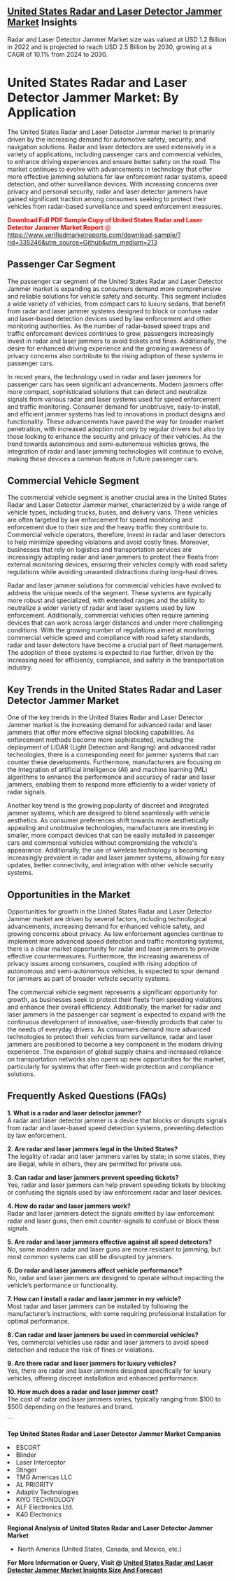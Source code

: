 <h2><a href="https://www.verifiedmarketreports.com/download-sample/?rid=335246&amp;utm_source=Github&amp;utm_medium=213" target="_blank">United States Radar and Laser Detector Jammer Market</a> Insights</h2><p>Radar and Laser Detector Jammer Market size was valued at USD 1.2 Billion in 2022 and is projected to reach USD 2.5 Billion by 2030, growing at a CAGR of 10.1% from 2024 to 2030.</p><p><h1>United States Radar and Laser Detector Jammer Market: By Application</h1><p>The United States Radar and Laser Detector Jammer market is primarily driven by the increasing demand for automotive safety, security, and navigation solutions. Radar and laser detectors are used extensively in a variety of applications, including passenger cars and commercial vehicles, to enhance driving experiences and ensure better safety on the road. The market continues to evolve with advancements in technology that offer more effective jamming solutions for law enforcement radar systems, speed detection, and other surveillance devices. With increasing concerns over privacy and personal security, radar and laser detector jammers have gained significant traction among consumers seeking to protect their vehicles from radar-based surveillance and speed enforcement measures.</p><p><p><span class=""><span style="color: #ff0000;"><strong>Download Full PDF Sample Copy of United States Radar and Laser Detector Jammer Market Report</strong> @ </span><a href="https://www.verifiedmarketreports.com/download-sample/?rid=335246&amp;utm_source=Github&amp;utm_medium=213" target="_blank">https://www.verifiedmarketreports.com/download-sample/?rid=335246&amp;utm_source=Github&amp;utm_medium=213</a></span></p></p><h2>Passenger Car Segment</h2><p>The passenger car segment of the United States Radar and Laser Detector Jammer market is expanding as consumers demand more comprehensive and reliable solutions for vehicle safety and security. This segment includes a wide variety of vehicles, from compact cars to luxury sedans, that benefit from radar and laser jammer systems designed to block or confuse radar and laser-based detection devices used by law enforcement and other monitoring authorities. As the number of radar-based speed traps and traffic enforcement devices continues to grow, passengers increasingly invest in radar and laser jammers to avoid tickets and fines. Additionally, the desire for enhanced driving experience and the growing awareness of privacy concerns also contribute to the rising adoption of these systems in passenger cars.</p><p>In recent years, the technology used in radar and laser jammers for passenger cars has seen significant advancements. Modern jammers offer more compact, sophisticated solutions that can detect and neutralize signals from various radar and laser systems used for speed enforcement and traffic monitoring. Consumer demand for unobtrusive, easy-to-install, and efficient jammer systems has led to innovations in product designs and functionality. These advancements have paved the way for broader market penetration, with increased adoption not only by regular drivers but also by those looking to enhance the security and privacy of their vehicles. As the trend towards autonomous and semi-autonomous vehicles grows, the integration of radar and laser jamming technologies will continue to evolve, making these devices a common feature in future passenger cars.</p><h2>Commercial Vehicle Segment</h2><p>The commercial vehicle segment is another crucial area in the United States Radar and Laser Detector Jammer market, characterized by a wide range of vehicle types, including trucks, buses, and delivery vans. These vehicles are often targeted by law enforcement for speed monitoring and enforcement due to their size and the heavy traffic they contribute to. Commercial vehicle operators, therefore, invest in radar and laser detectors to help minimize speeding violations and avoid costly fines. Moreover, businesses that rely on logistics and transportation services are increasingly adopting radar and laser jammers to protect their fleets from external monitoring devices, ensuring their vehicles comply with road safety regulations while avoiding unwanted distractions during long-haul drives.</p><p>Radar and laser jammer solutions for commercial vehicles have evolved to address the unique needs of the segment. These systems are typically more robust and specialized, with extended ranges and the ability to neutralize a wider variety of radar and laser systems used by law enforcement. Additionally, commercial vehicles often require jamming devices that can work across larger distances and under more challenging conditions. With the growing number of regulations aimed at monitoring commercial vehicle speed and compliance with road safety standards, radar and laser detectors have become a crucial part of fleet management. The adoption of these systems is expected to rise further, driven by the increasing need for efficiency, compliance, and safety in the transportation industry.</p><h2>Key Trends in the United States Radar and Laser Detector Jammer Market</h2><p>One of the key trends in the United States Radar and Laser Detector Jammer market is the increasing demand for advanced radar and laser jammers that offer more effective signal blocking capabilities. As enforcement methods become more sophisticated, including the deployment of LIDAR (Light Detection and Ranging) and advanced radar technologies, there is a corresponding need for jammer systems that can counter these developments. Furthermore, manufacturers are focusing on the integration of artificial intelligence (AI) and machine learning (ML) algorithms to enhance the performance and accuracy of radar and laser jammers, enabling them to respond more efficiently to a wider variety of radar signals.</p><p>Another key trend is the growing popularity of discreet and integrated jammer systems, which are designed to blend seamlessly with vehicle aesthetics. As consumer preferences shift towards more aesthetically appealing and unobtrusive technologies, manufacturers are investing in smaller, more compact devices that can be easily installed in passenger cars and commercial vehicles without compromising the vehicle's appearance. Additionally, the use of wireless technology is becoming increasingly prevalent in radar and laser jammer systems, allowing for easy updates, better connectivity, and integration with other vehicle security systems.</p><h2>Opportunities in the Market</h2><p>Opportunities for growth in the United States Radar and Laser Detector Jammer market are driven by several factors, including technological advancements, increasing demand for enhanced vehicle safety, and growing concerns about privacy. As law enforcement agencies continue to implement more advanced speed detection and traffic monitoring systems, there is a clear market opportunity for radar and laser jammers to provide effective countermeasures. Furthermore, the increasing awareness of privacy issues among consumers, coupled with rising adoption of autonomous and semi-autonomous vehicles, is expected to spur demand for jammers as part of broader vehicle security systems.</p><p>The commercial vehicle segment represents a significant opportunity for growth, as businesses seek to protect their fleets from speeding violations and enhance their overall efficiency. Additionally, the market for radar and laser jammers in the passenger car segment is expected to expand with the continuous development of innovative, user-friendly products that cater to the needs of everyday drivers. As consumers demand more advanced technologies to protect their vehicles from surveillance, radar and laser jammers are positioned to become a key component in the modern driving experience. The expansion of global supply chains and increased reliance on transportation networks also opens up new opportunities for the market, particularly for systems that offer fleet-wide protection and compliance solutions.</p><h2>Frequently Asked Questions (FAQs)</h2><p><strong>1. What is a radar and laser detector jammer?</strong><br> A radar and laser detector jammer is a device that blocks or disrupts signals from radar and laser-based speed detection systems, preventing detection by law enforcement.</p><p><strong>2. Are radar and laser jammers legal in the United States?</strong><br> The legality of radar and laser jammers varies by state; in some states, they are illegal, while in others, they are permitted for private use.</p><p><strong>3. Can radar and laser jammers prevent speeding tickets?</strong><br> Yes, radar and laser jammers can help prevent speeding tickets by blocking or confusing the signals used by law enforcement radar and laser devices.</p><p><strong>4. How do radar and laser jammers work?</strong><br> Radar and laser jammers detect the signals emitted by law enforcement radar and laser guns, then emit counter-signals to confuse or block these signals.</p><p><strong>5. Are radar and laser jammers effective against all speed detectors?</strong><br> No, some modern radar and laser guns are more resistant to jamming, but most common systems can still be disrupted by jammers.</p><p><strong>6. Do radar and laser jammers affect vehicle performance?</strong><br> No, radar and laser jammers are designed to operate without impacting the vehicle’s performance or functionality.</p><p><strong>7. How can I install a radar and laser jammer in my vehicle?</strong><br> Most radar and laser jammers can be installed by following the manufacturer’s instructions, with some requiring professional installation for optimal performance.</p><p><strong>8. Can radar and laser jammers be used in commercial vehicles?</strong><br> Yes, commercial vehicles use radar and laser jammers to avoid speed detection and reduce the risk of fines or violations.</p><p><strong>9. Are there radar and laser jammers for luxury vehicles?</strong><br> Yes, there are radar and laser jammers designed specifically for luxury vehicles, offering discreet installation and enhanced performance.</p><p><strong>10. How much does a radar and laser jammer cost?</strong><br> The cost of radar and laser jammers varies, typically ranging from $100 to $500 depending on the features and brand.</p>```</p><p><strong>Top United States Radar and Laser Detector Jammer Market Companies</strong></p><div data-test-id=""><p><li>ESCORT</li><li> Blinder</li><li> Laser Interceptor</li><li> Stinger</li><li> TMG Americas LLC</li><li> AL PRIORITY</li><li> Adaptiv Technologies</li><li> KIYO TECHNOLOGY</li><li> ALF Electronics Ltd.</li><li> K40 Electronics</li></p><div><strong>Regional Analysis of&nbsp;United States Radar and Laser Detector Jammer Market</strong></div><ul><li dir="ltr"><p dir="ltr">North America&nbsp;(United States, Canada, and Mexico, etc.)</p></li></ul><p><strong>For More Information or Query, Visit @&nbsp;</strong><strong><a href="https://www.verifiedmarketreports.com/product/radar-and-laser-detector-jammer-market/?utm_source=Github&amp;utm_medium=213" target="_blank">United States Radar and Laser Detector Jammer Market Insights Size And Forecast</a></strong></p></div>
